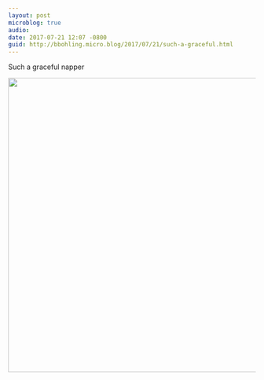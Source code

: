 ```yaml
---
layout: post
microblog: true
audio: 
date: 2017-07-21 12:07 -0800
guid: http://bbohling.micro.blog/2017/07/21/such-a-graceful.html
---
```

Such a graceful napper 

<img src="http://bbohling.micro.blog/uploads/2017/f24df08c7f.jpg" width="600" height="600" style="height: auto" />
